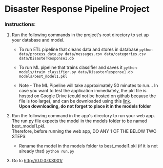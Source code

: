 # Disaster Response Pipeline Project

### Instructions:
1. Run the following commands in the project's root directory to set up your database and model.

    - To run ETL pipeline that cleans data and stores in database
        `python data/process_data.py data/messages.csv data/categories.csv data/DisasterResponse1.db`
    - To run ML pipeline that trains classifier and saves it 
        `python models/train_classifier.py data/DisasterResponse1.db models/best_model1.pkl`

    - Note - The ML Pipeline will take approximately 50 minutes to run...
    In case you want to test the application immediately, the pkl file is hosted on Google Drive (could not be hosted on github because the file is too large), and can be downloaded using this [link](https://drive.google.com/file/d/1U1wk65sQaLTUuBWcffWBhcUgEkgWBRI5/view?usp=sharing).   
    **Upon downloading, do not forget to place it in the models folder**


2. Run the following command in the app's directory to run your web app.
	The run.py file expects the model in the models folder to be named best_model1.pkl.  
	Therefore, before running the web app, DO ANY 1 OF THE BELOW TWO STEPS
	- Rename the model in the models folder to best_model1.pkl (if it is not already that)
    `python run.py`

3. Go to http://0.0.0.0:3001/
